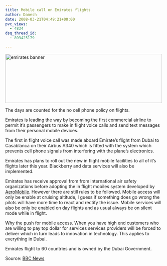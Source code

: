 ```yaml
---
title: Mobile call on Emirates flights
author: Danesh
date: 2008-03-21T04:49:21+00:00
pvc_views:
  - 4834
dsq_thread_id:
  - 893425179

---
```

[<img loading="lazy" src="http://farm3.static.flickr.com/2020/2349296806_6c8d2855b5.jpg" alt="emirates banner" border="0" height="156" width="500" />][1]

The days are counted for the no cell phone policy on flights.

Emirates is leading the way by becoming the first commercial airline to permit it&#8217;s passengers to make in flight voice calls and send text messages from their personal mobile devices.

The first in flight voice call was made aboard Emirate&#8217;s flight from Dubai to Casablanca on their Airbus A340 which is fitted with the system which prevents cell phone signals from interfering with the plane&#8217;s electronics.

Emirates has plans to roll out the new in flight mobile facilities to all of it&#8217;s flights later this year. Blackberry and data services will also be implemented.

Emirates has receive approval from from international air safety organizations before adopting the in flight mobiles system developed by [AeroMobile][2]. However there are still rules to be followed. Mobile access will only be enable at cruising altitude, I guess if something does go wrong the pilots will have more time to react and rectify the issue. Mobile services will also be only be enabled on day flights and as usual always be on silent mode while in flight.

Why the push for mobile access. When you have high end customers who are willing to pay top dollar for services services providers will be forced to deliver which in turn leads to innovation in technology. This applies to everything in Dubai.

Emirates flight to 60 countries and is owned by the Dubai Government.

Source: [BBC News][3]

 [1]: http://www.flickr.com/photos/dannyportal/2349296806/ "emirates banner by vwvr9, on Flickr"
 [2]: http://www.aeromobile.net/
 [3]: http://news.bbc.co.uk/2/hi/middle_east/7308041.stm